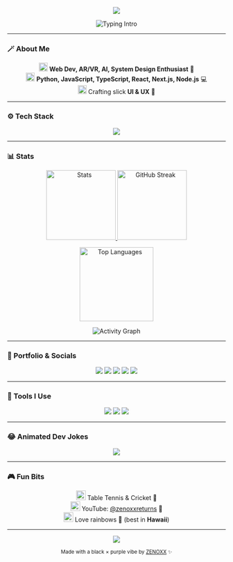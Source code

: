 <!-- THEME: Black x Purple | Author: ZENOXX -->
<p align="center">
  <img src="https://capsule-render.vercel.app/api?type=waving&height=200&color=9A4DFF&text=ZENOXX&fontAlign=50&fontAlignY=35&fontSize=70&fontColor=ffffff&desc=Full%20Stack%20Developer%20%7C%20Python%20%E2%80%A2%20JS%20%E2%80%A2%20TS&descAlign=50&descAlignY=60&animation=fadeIn"/>
</p>

<p align="center">
  <img src="https://readme-typing-svg.demolab.com?font=Fira+Code&weight=700&size=28&pause=1000&color=9A4DFF&center=true&vCenter=true&width=1000&lines=Python+%7C+JavaScript+%7C+TypeScript;React.js+%2B+Next.js+%2B+Node.js;Discord.js+%2F+Discord.py;UI+%26+UX+%7C+Texture+Design;Always+building+cool+stuff+%F0%9F%94%A5" alt="Typing Intro" />
</p>

---

### 🪄 About Me
<p align="center">
  <img src="https://cdn.jsdelivr.net/gh/twitter/twemoji@14.0.2/assets/svg/1f680.svg" width="20"/> 
  <b>Web Dev, AR/VR, AI, System Design Enthusiast</b> 🚀 <br/>
  <img src="https://cdn.jsdelivr.net/gh/twitter/twemoji@14.0.2/assets/svg/1f4bb.svg" width="20"/> 
  <b>Python, JavaScript, TypeScript, React, Next.js, Node.js</b> 💻 <br/>
  <img src="https://cdn.jsdelivr.net/gh/twitter/twemoji@14.0.2/assets/svg/1f58c.svg" width="20"/> 
  Crafting slick <b>UI & UX</b> 🎨 <br/>
</p>

---

### ⚙️ Tech Stack
<p align="center">
  <img src="https://skillicons.dev/icons?i=python,js,ts,react,nextjs,nodejs,html,css,discord,vscode,tailwind,figma&perline=8&theme=dark" />
</p>

---

### 📊 Stats
<p align="center">
  <a href="https://github.com/zenoxxbabes">
    <img height="160" src="https://github-readme-stats.vercel.app/api?username=zenoxxbabes&show_icons=true&bg_color=0D1117&title_color=9A4DFF&icon_color=9A4DFF&text_color=FFFFFF&hide_border=true&count_private=true&include_all_commits=true" alt="Stats"/>
  </a>
  <a href="https://github.com/zenoxxbabes">
    <img height="160" src="https://streak-stats.demolab.com?user=zenoxxbabes&theme=radical&background=0D1117&ring=9A4DFF&fire=9A4DFF&currStreakLabel=9A4DFF&dates=FFFFFF&hide_border=true" alt="GitHub Streak"/>
  </a>
</p>

<p align="center">
  <img height="170" src="https://github-readme-stats.vercel.app/api/top-langs/?username=zenoxxbabes&layout=compact&bg_color=0D1117&title_color=9A4DFF&text_color=FFFFFF&hide_border=true" alt="Top Languages"/>
</p>

<p align="center">
  <img src="https://github-readme-activity-graph.vercel.app/graph?username=zenoxxbabes&theme=react-dark&bg_color=0D1117&color=9A4DFF&line=9A4DFF&point=FFFFFF&area=true&hide_border=true&custom_title=ZENOXX%27s%20Contribution%20Graph" alt="Activity Graph"/>
</p>

---

### 🔗 Portfolio & Socials
<p align="center">
  <a href="https://zenoxx.netlify.app/"><img src="https://img.shields.io/badge/%F0%9F%8C%90%20Portfolio-9A4DFF?style=for-the-badge&logo=firefox&logoColor=white"></a>
  <a href="https://github.com/zenoxxbabes"><img src="https://img.shields.io/badge/GitHub-0D1117?style=for-the-badge&logo=github&logoColor=white&labelColor=9A4DFF"></a>
  <a href="https://youtube.com/@zenoxxreturns"><img src="https://img.shields.io/badge/YouTube-0D1117?style=for-the-badge&logo=youtube&logoColor=white&labelColor=9A4DFF"></a>
  <a href="https://instagram.com/thezenoxx"><img src="https://img.shields.io/badge/Instagram-0D1117?style=for-the-badge&logo=instagram&logoColor=white&labelColor=9A4DFF"></a>
  <a href="https://discordapp.com/users/thezenoxx"><img src="https://img.shields.io/badge/Discord-0D1117?style=for-the-badge&logo=discord&logoColor=white&labelColor=9A4DFF"></a>
</p>

---

### 🧰 Tools I Use
<p align="center">
  <img src="https://img.shields.io/badge/Editor-VS%20Code-9A4DFF?style=for-the-badge&logo=visualstudiocode&logoColor=white"/>
  <img src="https://img.shields.io/badge/Framework-Next.js-9A4DFF?style=for-the-badge&logo=nextdotjs&logoColor=white"/>
  <img src="https://img.shields.io/badge/DB-MySQL-9A4DFF?style=for-the-badge&logo=mysql&logoColor=white"/>
</p>

---

### 😂 Animated Dev Jokes
<p align="center">
  <img src="https://readme-typing-svg.demolab.com?font=Fira+Code&weight=600&size=22&pause=2000&color=9A4DFF&center=true&vCenter=true&width=900&lines=Why+do+JavaScript+developers+wear+glasses%3F+Because+they+don't+%60C%23%60.;My+code+never+has+bugs%E2%80%94it+just+develops+random+features.;I+told+my+computer+I+needed+a+break%E2%80%94it+said+%22No+problem%2C+I'll+go+to+sleep.%22;99+little+bugs+in+the+code...+Take+one+down%2C+patch+it+around...;There+are+only+2+hard+things+in+CS%3A+naming+things%2C+cache+invalidation%2C+and+off-by-one+errors."/>
</p>

---

### 🎮 Fun Bits
<p align="center">
  <img src="https://cdn.jsdelivr.net/gh/twitter/twemoji@14.0.2/assets/svg/1f3d3.svg" width="22"/> Table Tennis & Cricket 🏏 <br/>
  <img src="https://cdn.jsdelivr.net/gh/twitter/twemoji@14.0.2/assets/svg/1f3a5.svg" width="22"/> YouTube: <a href="https://youtube.com/@zenoxxreturns">@zenoxxreturns</a> 🎥 <br/>
  <img src="https://cdn.jsdelivr.net/gh/twitter/twemoji@14.0.2/assets/svg/1f308.svg" width="22"/> Love rainbows 🌈 (best in <b>Hawaii</b>)  
</p>

---

<p align="center">
  <img src="https://capsule-render.vercel.app/api?type=waving&color=9A4DFF&height=120&section=footer&animation=fadeIn"/>
</p>

<p align="center">
  <sub>Made with a black × purple vibe by <a href="https://github.com/zenoxxbabes">ZENOXX</a> ✨</sub>
</p>
